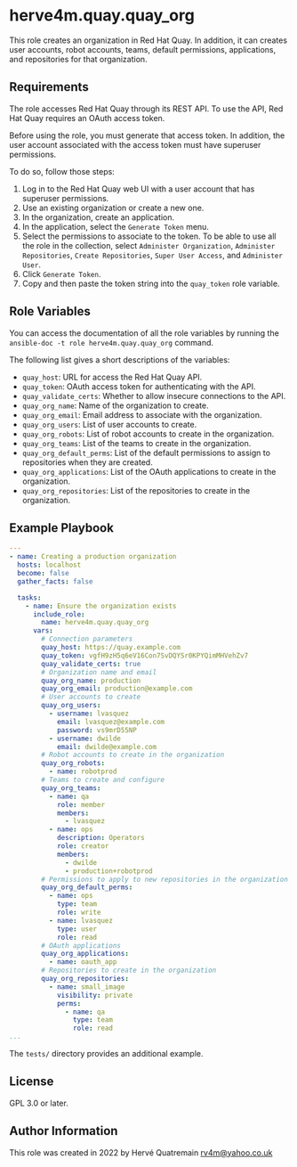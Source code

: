 herve4m.quay.quay_org
=========

This role creates an organization in Red Hat Quay.
In addition, it can creates user accounts, robot accounts, teams, default permissions, applications, and repositories for that organization.


Requirements
------------

The role accesses Red Hat Quay through its REST API.
To use the API, Red Hat Quay requires an OAuth access token.

Before using the role, you must generate that access token.
In addition, the user account associated with the access token must have superuser permissions.

To do so, follow those steps:

1. Log in to the Red Hat Quay web UI with a user account that has superuser permissions.
2. Use an existing organization or create a new one.
3. In the organization, create an application.
4. In the application, select the `Generate Token` menu.
5. Select the permissions to associate to the token.
   To be able to use all the role in the collection, select `Administer Organization`, `Administer Repositories`, `Create Repositories`, `Super User Access`, and `Administer User`.
6. Click `Generate Token`.
7. Copy and then paste the token string into the `quay_token` role variable.


Role Variables
--------------

You can access the documentation of all the role variables by running the `ansible-doc -t role herve4m.quay.quay_org` command.

The following list gives a short descriptions of the variables:

* `quay_host`: URL for access the Red Hat Quay API.
* `quay_token`: OAuth access token for authenticating with the API.
* `quay_validate_certs`: Whether to allow insecure connections to the API.
* `quay_org_name`: Name of the organization to create.
* `quay_org_email`: Email address to associate with the organization.
* `quay_org_users`: List of user accounts to create.
* `quay_org_robots`: List of robot accounts to create in the organization.
* `quay_org_teams`: List of the teams to create in the organization.
* `quay_org_default_perms`: List of the default permissions to assign to repositories when they are created.
* `quay_org_applications`: List of the OAuth applications to create in the organization.
* `quay_org_repositories`: List of the repositories to create in the organization.


Example Playbook
----------------

```yaml
---
- name: Creating a production organization
  hosts: localhost
  become: false
  gather_facts: false

  tasks:
    - name: Ensure the organization exists
      include_role:
        name: herve4m.quay.quay_org
      vars:
        # Connection parameters
        quay_host: https://quay.example.com
        quay_token: vgfH9zH5q6eV16Con7SvDQYSr0KPYQimMHVehZv7
        quay_validate_certs: true
        # Organization name and email
        quay_org_name: production
        quay_org_email: production@example.com
        # User accounts to create
        quay_org_users:
          - username: lvasquez
            email: lvasquez@example.com
            password: vs9mrD55NP
          - username: dwilde
            email: dwilde@example.com
        # Robot accounts to create in the organization
        quay_org_robots:
          - name: robotprod
        # Teams to create and configure
        quay_org_teams:
          - name: qa
            role: member
            members:
              - lvasquez
          - name: ops
            description: Operators
            role: creator
            members:
              - dwilde
              - production+robotprod
        # Permissions to apply to new repositories in the organization
        quay_org_default_perms:
          - name: ops
            type: team
            role: write
          - name: lvasquez
            type: user
            role: read
        # OAuth applications
        quay_org_applications:
          - name: oauth_app
        # Repositories to create in the organization
        quay_org_repositories:
          - name: small_image
            visibility: private
            perms:
              - name: qa
                type: team
                role: read
...
```

The `tests/` directory provides an additional example.


License
-------

GPL 3.0 or later.


Author Information
------------------

This role was created in 2022 by Hervé Quatremain <rv4m@yahoo.co.uk>
